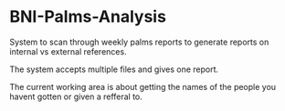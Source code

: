 # BNI-Palms-Analysis
System to scan through weekly palms reports to generate reports on internal vs external references.

The system accepts multiple files and gives one report.

The current working area is about getting the names of the people you havent gotten or given a refferal to.
